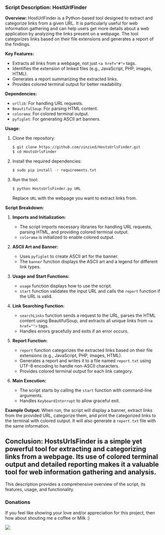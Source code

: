 ### Script Description: HostUrlFinder

**Overview:**
 HostUrlFinder is a Python-based tool designed to extract and categorize links from a given URL. It is particularly useful for web information gathering and can help users get more details about a web application by analyzing the links present on a webpage. The tool categorizes links based on their file extensions and generates a report of the findings.

**Key Features:**
- Extracts all links from a webpage, not just `<a href="#">` tags.
- Identifies the extension of linked files (e.g., JavaScript, PHP, images, HTML).
- Generates a report summarizing the extracted links.
- Provides colored terminal output for better readability.

**Dependencies:**
- `urllib`: For handling URL requests.
- `BeautifulSoup`: For parsing HTML content.
- `colorama`: For colored terminal output.
- `pyfiglet`: For generating ASCII art banners.

**Usage:**
1. Clone the repository:
    ```sh
    $ git clone https://github.com/zinzied/HostsUrlsFinder.git
    $ cd HostsUrlsFinder
    ```
2. Install the required dependencies:
    ```bash
    $ sudo pip install -r requirements.txt
    ```
3. Run the tool:
    ```bash
    $ python HostsUrlsFinder.py URL
    ```
    Replace `URL` with the webpage you want to extract links from.

**Script Breakdown:**

1. **Imports and Initialization:**
    - The script imports necessary libraries for handling URL requests, parsing HTML, and providing colored terminal output.
    - `colorama` is initialized to enable colored output.

2. **ASCII Art and Banner:**
    - Uses `pyfiglet` to create ASCII art for the banner.
    - The `banner` function displays the ASCII art and a legend for different link types.

3. **Usage and Start Functions:**
    - `usage` function displays how to use the script.
    - `start` function validates the input URL and calls the `report` function if the URL is valid.

4. **Link Searching Function:**
    - `searchLinks` function sends a request to the URL, parses the HTML content using BeautifulSoup, and extracts all unique links from `<a href="">` tags.
    - Handles errors gracefully and exits if an error occurs.

5. **Report Function:**
    - `report` function categorizes the extracted links based on their file extensions (e.g., JavaScript, PHP, images, HTML).
    - Generates a report and writes it to a file named `report.txt` using UTF-8 encoding to handle non-ASCII characters.
    - Provides colored terminal output for each link category.

6. **Main Execution:**
    - The script starts by calling the `start` function with command-line arguments.
    - Handles `KeyboardInterrupt` to allow graceful exit.

**Example Output:**
When run, the script will display a banner, extract links from the provided URL, categorize them, and print the categorized links to the terminal with colored output. It will also generate a `report.txt` file with the same information.

**Conclusion:**
HostsUrlsFinder is a simple yet powerful tool for extracting and categorizing links from a webpage. Its use of colored terminal output and detailed reporting makes it a valuable tool for web information gathering and analysis.
---

This description provides a comprehensive overview of the script, its features, usage, and functionality.
### Donations
If you feel like showing your love and/or appreciation for this project, then how about shouting me a coffee or Milk :)

[<img src="https://github.com/zinzied/Website-login-checker/assets/10098794/24f9935f-3637-4607-8980-06124c2d0225">](https://www.buymeacoffee.com/Zied)
